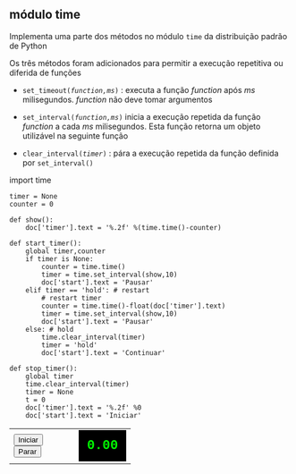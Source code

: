## módulo time

Implementa uma parte dos métodos no módulo `time` da distribuição padrão de Python

Os três métodos foram adicionados para permitir a execução repetitiva ou diferida de funções 

- <code>set\_timeout(*function,ms*)</code> : executa a função
  *function* após *ms* milisegundos. *function* não deve tomar argumentos

- <code>set\_interval(*function,ms*)</code> inicia a execução repetida
  da função *function* a cada *ms* milisegundos. Esta função retorna
  um objeto utilizável na seguinte função

- <code>clear_interval(*timer*)</code> : pára a execução repetida da
  função definida por <code>set\_interval()</code>

<div id="py_source">
    import time
    
    timer = None
    counter = 0
    
    def show():
        doc['timer'].text = '%.2f' %(time.time()-counter)
    
    def start_timer():
        global timer,counter
        if timer is None:
            counter = time.time()
            timer = time.set_interval(show,10)
            doc['start'].text = 'Pausar'
        elif timer == 'hold': # restart
            # restart timer
            counter = time.time()-float(doc['timer'].text)
            timer = time.set_interval(show,10)
            doc['start'].text = 'Pausar'
        else: # hold
            time.clear_interval(timer)
            timer = 'hold'
            doc['start'].text = 'Continuar'
    
    def stop_timer():
        global timer
        time.clear_interval(timer)
        timer = None
        t = 0
        doc['timer'].text = '%.2f' %0
        doc['start'].text = 'Iniciar'

</div>

<script type='text/python'>
exec(doc['py_source'].text)
</script>

<table cellpadding=10>
<tr>
<td style="width:100px;">
<button id="start" onclick="start_timer()">Iniciar</button>
<br><button id="stop" onclick="stop_timer()">Parar</button>
</td>
<td>
<div id="timer" style="background-color:black;color:#0F0;padding:15px;font-family:courier;font-weight:bold;font-size:23px;">0.00</div>
</td>
</tr>
</table>